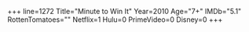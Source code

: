 +++
line=1272
Title="Minute to Win It"
Year=2010
Age="7+"
IMDb="5.1"
RottenTomatoes=""
Netflix=1
Hulu=0
PrimeVideo=0
Disney=0
+++

